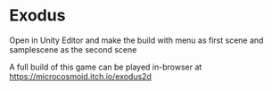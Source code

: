 # Exodus
Open in Unity Editor and make the build with menu as first scene and samplescene as the second scene

A full build of this game can be played in-browser at https://microcosmoid.itch.io/exodus2d
